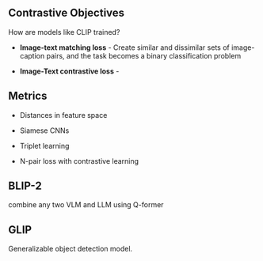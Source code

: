 ## Contrastive Objectives

How are models like CLIP trained? 

- **Image-text matching loss** - Create similar and dissimilar sets of image-caption pairs, and the task becomes a binary classification problem

- **Image-Text contrastive loss** - 

## Metrics

- Distances in feature space

- Siamese CNNs

- Triplet learning

- N-pair loss with contrastive learning

## BLIP-2

combine any two VLM and LLM using Q-former

## GLIP

Generalizable object detection model. 
